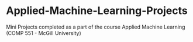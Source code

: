 # Applied-Machine-Learning-Projects
Mini Projects completed as a part of the course Applied Machine Learning (COMP 551 - McGill University)
